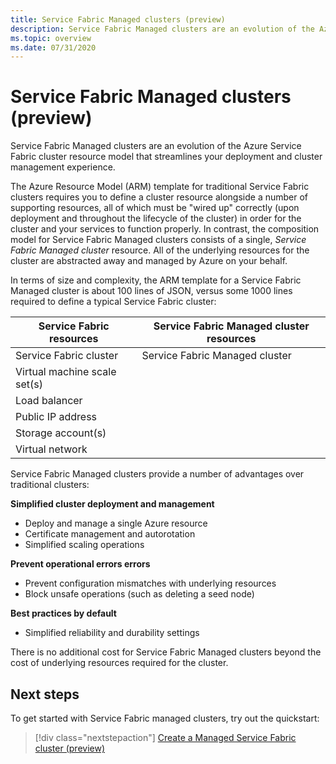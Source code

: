 ```yaml
---
title: Service Fabric Managed clusters (preview)
description: Service Fabric Managed clusters are an evolution of the Azure Service Fabric cluster resource model that streamlines deployment and cluster management.
ms.topic: overview
ms.date: 07/31/2020
---
```


# Service Fabric Managed clusters (preview)

Service Fabric Managed clusters are an evolution of the Azure Service Fabric cluster resource model that streamlines your deployment and cluster management experience.

The Azure Resource Model (ARM) template for traditional Service Fabric clusters requires you to define a cluster resource alongside a number of supporting resources, all of which must be "wired up"  correctly (upon deployment and throughout the lifecycle of the cluster) in order for the cluster and your services to function properly. In contrast, the composition model for Service Fabric Managed clusters consists of a single, *Service Fabric Managed cluster* resource. All of the underlying resources for the cluster are abstracted away and managed by Azure on your behalf.

In terms of size and complexity, the ARM template for a Service Fabric Managed cluster is about 100 lines of JSON, versus some 1000 lines required to define a typical Service Fabric cluster:

| Service Fabric resources | Service Fabric Managed cluster resources |
|----------|-----------|
| Service Fabric cluster | Service Fabric Managed cluster |
| Virtual machine scale set(s) | |
| Load balancer | |
| Public IP address | |
| Storage account(s) | |
| Virtual network | |

Service Fabric Managed clusters provide a number of advantages over traditional clusters:

**Simplified cluster deployment and management**
- Deploy and manage a single Azure resource
- Certificate management and autorotation
- Simplified scaling operations

**Prevent operational errors errors**
- Prevent configuration mismatches with underlying resources
- Block unsafe operations (such as deleting a seed node)

**Best practices by default**
- Simplified reliability and durability settings

There is no additional cost for Service Fabric Managed clusters beyond the cost of underlying resources required for the cluster.

## Next steps

To get started with Service Fabric managed clusters, try out the quickstart:

> [!div class="nextstepaction"]
> [Create a Managed Service Fabric cluster (preview)](quickstart-managed-cluster.md)
